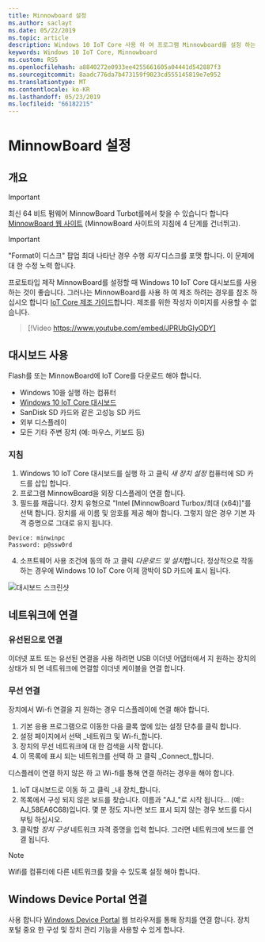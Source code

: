 ```yaml
---
title: Minnowboard 설정
ms.author: saclayt
ms.date: 05/22/2019
ms.topic: article
description: Windows 10 IoT Core 사용 하 여 프로그램 Minnowboard를 설정 하는 방법에 알아봅니다.
keywords: Windows 10 IoT Core, Minnowboard
ms.custom: RS5
ms.openlocfilehash: a8840272e0933ee4255661605a04441d542887f3
ms.sourcegitcommit: 8aadc776da7b473159f9023cd555145819e7e952
ms.translationtype: MT
ms.contentlocale: ko-KR
ms.lasthandoff: 05/23/2019
ms.locfileid: "66182215"
---
```

# <a name="setting-up-a-minnowboard"></a>MinnowBoard 설정

## <a name="overview"></a>개요

> [!IMPORTANT]
> 최신 64 비트 펌웨어 MinnowBoard Turbot를에서 찾을 수 있습니다 합니다 [MinnowBoard 웹 사이트](https://minnowboard.org/tutorials/updating-the-firmware) (MinnowBoard 사이트의 지침에 4 단계를 건너뛰고).

> [!IMPORTANT]
> "Format이 디스크" 팝업 최대 나타난 경우 수행 _되지_ 디스크를 포맷 합니다. 이 문제에 대 한 수정 노력 합니다.

프로토타입 제작 MinnowBoard를 설정할 때 Windows 10 IoT Core 대시보드를 사용 하는 것이 좋습니다. 그러나는 MinnowBoard를 사용 하 여 제조 하려는 경우를 참조 하십시오 합니다 [IoT Core 제조 가이드](https://docs.microsoft.com/en-us/windows-hardware/manufacture/iot/iot-core-manufacturing-guide)합니다. 제조를 위한 작성자 이미지를 사용할 수 없습니다.
<br>
> [!Video https://www.youtube.com/embed/JPRUbGIyODY]

## <a name="using-the-dashboard"></a>대시보드 사용

Flash를 또는 MinnowBoard에 IoT Core를 다운로드 해야 합니다.
* Windows 10을 실행 하는 컴퓨터 
* [Windows 10 IoT Core 대시보드](https://docs.microsoft.com/windows/iot-core/downloads)
* SanDisk SD 카드와 같은 고성능 SD 카드
* 외부 디스플레이
* 모든 기타 주변 장치 (예: 마우스, 키보드 등)

### <a name="instructions"></a>지침

1. Windows 10 IoT Core 대시보드를 실행 하 고 클릭 *새 장치 설정* 컴퓨터에 SD 카드를 삽입 합니다.
2. 프로그램 MinnowBoard을 외장 디스플레이 연결 합니다.
3. 필드를 채웁니다. 장치 유형으로 "Intel [MinnowBoard Turbox/최대 (x64)]"를 선택 합니다. 장치를 새 이름 및 암호를 제공 해야 합니다. 그렇지 않은 경우 기본 자격 증명으로 그대로 유지 됩니다.

```
Device: minwinpc
Password: p@ssw0rd
```

4. 소프트웨어 사용 조건에 동의 하 고 클릭 *다운로드 및 설치*합니다. 정상적으로 작동 하는 경우에 Windows 10 IoT Core 이제 깜박이 SD 카드에 표시 됩니다.

![대시보드 스크린샷](../media/DeviceSetup/Dashboard-Screenshot.jpg)

## <a name="connect-to-a-network"></a>네트워크에 연결
### <a name="wired-connection"></a>유선된으로 연결
이더넷 포트 또는 유선된 연결을 사용 하려면 USB 이더넷 어댑터에서 지 원하는 장치의 상태가 되 면 네트워크에 연결할 이더넷 케이블을 연결 합니다.

### <a name="wireless-connection"></a>무선 연결
장치에서 Wi-fi 연결을 지 원하는 경우 디스플레이에 연결 해야 합니다.

1. 기본 응용 프로그램으로 이동한 다음 클록 옆에 있는 설정 단추를 클릭 합니다.
2. 설정 페이지에서 선택 _네트워크 및 Wi-fi_합니다.
3. 장치의 무선 네트워크에 대 한 검색을 시작 합니다.
4. 이 목록에 표시 되는 네트워크를 선택 하 고 클릭 _Connect_합니다.

디스플레이 연결 하지 않은 하 고 Wi-fi를 통해 연결 하려는 경우을 해야 합니다.

1. IoT 대시보드로 이동 하 고 클릭 _내 장치_합니다.
2. 목록에서 구성 되지 않은 보드를 찾습니다. 이름과 "AJ_"로 시작 됩니다... (예:: AJ_58EA6C68)입니다. 몇 분 정도 지나면 보드 표시 되지 않는 경우 보드를 다시 부팅 하십시오.
3. 클릭할 _장치 구성_ 네트워크 자격 증명을 입력 합니다. 그러면 네트워크에 보드를 연결 됩니다.

> [!NOTE]
> Wifi를 컴퓨터에 다른 네트워크를 찾을 수 있도록 설정 해야 합니다.

## <a name="connect-to-windows-device-portal"></a>Windows Device Portal 연결

사용 합니다 [Windows Device Portal](../manage-your-device/DevicePortal.md) 웹 브라우저를 통해 장치를 연결 합니다. 장치 포털 중요 한 구성 및 장치 관리 기능을 사용할 수 있게 합니다. 
